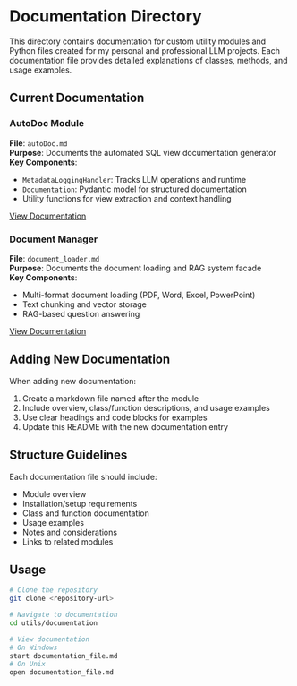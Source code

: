 # Documentation Directory

This directory contains documentation for custom utility modules and Python files created for my personal and professional LLM projects. Each documentation file provides detailed explanations of classes, methods, and usage examples.

## Current Documentation

### AutoDoc Module
**File**: `autoDoc.md`  
**Purpose**: Documents the automated SQL view documentation generator  
**Key Components**:  
- `MetadataLoggingHandler`: Tracks LLM operations and runtime
- `Documentation`: Pydantic model for structured documentation 
- Utility functions for view extraction and context handling

[View Documentation](./autoDoc.md)

### Document Manager 
**File**: `document_loader.md`  
**Purpose**: Documents the document loading and RAG system facade  
**Key Components**:
- Multi-format document loading (PDF, Word, Excel, PowerPoint)
- Text chunking and vector storage
- RAG-based question answering

[View Documentation](./document_loader.md)

## Adding New Documentation

When adding new documentation:
1. Create a markdown file named after the module
2. Include overview, class/function descriptions, and usage examples
3. Use clear headings and code blocks for examples
4. Update this README with the new documentation entry

## Structure Guidelines

Each documentation file should include:
- Module overview
- Installation/setup requirements  
- Class and function documentation
- Usage examples
- Notes and considerations
- Links to related modules

## Usage

```bash
# Clone the repository
git clone <repository-url>

# Navigate to documentation
cd utils/documentation

# View documentation
# On Windows
start documentation_file.md
# On Unix
open documentation_file.md